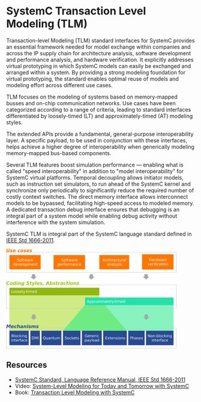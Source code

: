 # SystemC Transaction Level Modeling (TLM) 

Transaction-level Modeling (TLM) standard interfaces for SystemC provides an essential framework needed for model exchange within companies and across the IP supply chain for architecture analysis, software development and performance analysis, and hardware verification. It explicitly addresses virtual prototyping in which SystemC models can easily be exchanged and arranged within a system. By providing a strong modeling foundation for virtual prototyping, the standard enables optimal reuse of models and modeling effort across different use cases.

TLM focuses on the modeling of systems based on memory-mapped busses and on-chip communication networks. Use cases have been categorized according to a range of criteria, leading to standard interfaces differentiated by loosely-timed (LT) and approximately-timed (AT) modeling styles.

The extended APIs provide a fundamental, general-purpose interoperability layer. A specific payload, to be used in conjunction with these interfaces, helps achieve a higher degree of interoperability when generically modeling memory-mapped bus-based components.

Several TLM features boost simulation performance — enabling what is called "speed interoperability" in addition to "model interoperability" for SystemC virtual platforms. Temporal decoupling allows initiator models, such as instruction set simulators, to run ahead of the SystemC kernel and synchronize only periodically to significantly reduce the required number of costly context switches. The direct memory interface allows interconnect models to be bypassed, facilitating high-speed access to modeled memory. A dedicated transaction debug interface ensures that debugging is an integral part of a system model while enabling debug activity without interference with the system simulation.

SystemC TLM is integral part of the SystemC language standard defined in [IEEE Std 1666-2011][1].

<img style="width:90%" src="/images/systemc-tlm-layers.svg">

## Resources

 * [SystemC Standard, Language Reference Manual, IEEE Std 1666-2011][1]
 * Video: [System-Level Modeling for Today and Tomorrow with SystemC][2]
 * Book: [Transaction Level Modeling with SystemC][3]

[1]: https://standards.ieee.org/standard/1666-2011.html
[2]: https://vimeo.com/158713775
[3]: https://link.springer.com/book/10.1007/b137175